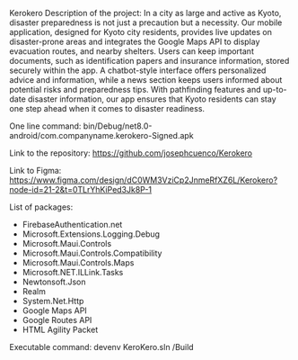    K e r o k e r o 
 
 Description of the project: In a city as large and active as Kyoto, disaster preparedness is not just a precaution but a necessity. Our mobile application, designed for Kyoto city residents, provides live updates on disaster-prone areas and integrates the Google Maps API to display evacuation routes, and nearby shelters. Users can keep important documents, such as identification papers and insurance information, stored securely within the app. A chatbot-style interface offers personalized advice and information, while a news section keeps users informed about potential risks and preparedness tips. With pathfinding features and up-to-date disaster information, our app ensures that Kyoto residents can stay one step ahead when it comes to disaster readiness.


One line command: bin/Debug/net8.0-android/com.companyname.kerokero-Signed.apk

Link to the repository: https://github.com/josephcuenco/Kerokero

Link to Figma: https://www.figma.com/design/dC0WM3VziCp2JnmeRfXZ6L/Kerokero?node-id=21-2&t=0TLrYhKiPed3Jk8P-1

List of packages: 
- FirebaseAuthentication.net
- Microsoft.Extensions.Logging.Debug
- Microsoft.Maui.Controls
- Microsoft.Maui.Controls.Compatibility
- Microsoft.Maui.Controls.Maps
- Microsoft.NET.ILLink.Tasks
- Newtonsoft.Json
- Realm
- System.Net.Http
- Google Maps API
- Google Routes API
- HTML Agility Packet

Executable command: devenv KeroKero.sln /Build
